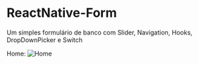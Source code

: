 # ReactNative-Form
Um simples formulário de banco com Slider, Navigation, Hooks, DropDownPicker e Switch

Home:
![Home](https://user-images.githubusercontent.com/62360619/109090300-8675e000-76f1-11eb-9921-f8d8ea0a0798.png)
